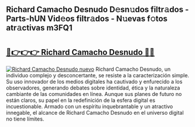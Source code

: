 ## Richard Camacho Desnudo D𝚎sn𝚞dos filtr𝚊dos - Parts-hUN Vid𝚎os filtr𝚊dos - N𝚞evas f𝚘tos atr𝚊ctivas m3FQ1

# <h2><a href="http://mb4et4h.tromn.icu/?c=Richard+Camacho+Desnudo">🔗👉👉👉 Richard Camacho Desnudo 🔗🔗</a></h2>

[![Richard Camacho Desnudo nuevo](https://i.imgur.com/pEAQMta.gif)](http://mb4et4h.tromn.icu/?c=Richard+Camacho+Desnudo)
Richard Camacho Desnudo, un individuo complejo y desconcertante, se resiste a la caracterización simple. Su uso innovador de los medios digitales ha cautivado y enfurecido a los observadores, generando debates sobre identidad, ética y la naturaleza cambiante de las comunidades en línea. Aunque sus planes de futuro no están claros, su papel en la redefinición de la esfera digital es incuestionable. Armado con un espíritu inquebrantable y un atractivo innegable, el alcance de Richard Camacho Desnudo en el universo digital no tiene límites.

